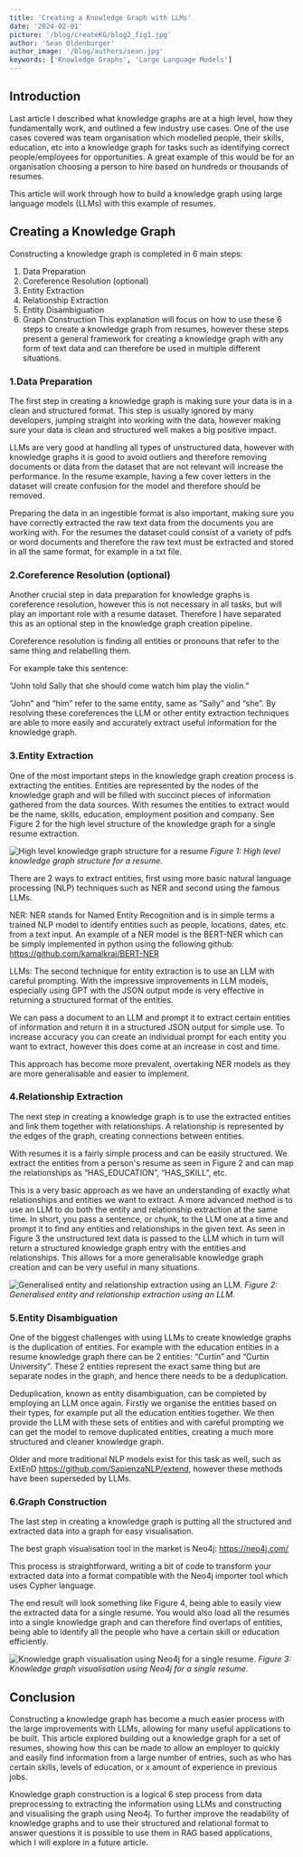 ```yaml
---
title: 'Creating a Knowledge Graph with LLMs'
date: '2024-02-01'
picture: '/blog/createKG/blog2_fig1.jpg'
author: 'Sean Oldenburger'
author_image: '/blog/authors/sean.jpg'
keywords: ['Knowledge Graphs', 'Large Language Models']
---
```


## Introduction
Last article I described what knowledge graphs are at a high level, how they fundamentally work, and outlined a few industry use cases. One of the use cases covered was team organisation which modelled people, their skills, education, etc into a knowledge graph for tasks such as identifying correct people/employees for opportunities. A great example of this would be for an organisation choosing a person to hire based on hundreds or thousands of resumes.

This article will work through how to build a knowledge graph using large language models (LLMs) with this example of resumes.

## Creating a Knowledge Graph
Constructing a knowledge graph is completed in 6 main steps:

1. Data Preparation
2. Coreference Resolution (optional)
3. Entity Extraction
4. Relationship Extraction
5. Entity Disambiguation
6. Graph Construction
This explanation will focus on how to use these 6 steps to create a knowledge graph from resumes, however these steps present a general framework for creating a knowledge graph with any form of text data and can therefore be used in multiple different situations.

### 1.Data Preparation
The first step in creating a knowledge graph is making sure your data is in a clean and structured format. This step is usually ignored by many developers, jumping straight into working with the data, however making sure your data is clean and structured well makes a big positive impact.

LLMs are very good at handling all types of unstructured data, however with knowledge graphs it is good to avoid outliers and therefore removing documents or data from the dataset that are not relevant will increase the performance. In the resume example, having a few cover letters in the dataset will create confusion for the model and therefore should be removed.

Preparing the data in an ingestible format is also important, making sure you have correctly extracted the raw text data from the documents you are working with. For the resumes the dataset could consist of a variety of pdfs or word documents and therefore the raw text must be extracted and stored in all the same format, for example in a txt file.

### 2.Coreference Resolution (optional)
Another crucial step in data preparation for knowledge graphs is coreference resolution, however this is not necessary in all tasks, but will play an important role with a resume dataset. Therefore I have separated this as an optional step in the knowledge graph creation pipeline.

Coreference resolution is finding all entities or pronouns that refer to the same thing and relabelling them.

For example take this sentence:

“John told Sally that she should come watch him play the violin.”

“John” and “him” refer to the same entity, same as “Sally” and “she”. By resolving these coreferences the LLM or other entity extraction techniques are able to more easily and accurately extract useful information for the knowledge graph.

### 3.Entity Extraction
One of the most important steps in the knowledge graph creation process is extracting the entities. Entities are represented by the nodes of the knowledge graph and will be filled with succinct pieces of information gathered from the data sources. With resumes the entities to extract would be the name, skills, education, employment position and company. See Figure 2 for the high level structure of the knowledge graph for a single resume extraction.

![High level knowledge graph structure for a resume](/blog/createKG/blog2_fig2.png)
_Figure 1: High level knowledge graph structure for a resume._

There are 2 ways to extract entities, first using more basic natural language processing (NLP) techniques such as NER and second using the famous LLMs.

NER:
NER stands for Named Entity Recognition and is in simple terms a trained NLP model to identify entities such as people, locations, dates, etc. from a text input. An example of a NER model is the BERT-NER which can be simply implemented in python using the following github: https://github.com/kamalkraj/BERT-NER

LLMs:
The second technique for entity extraction is to use an LLM with careful prompting. With the impressive improvements in LLM models, especially using GPT with the JSON output mode is very effective in returning a structured format of the entities. 

We can pass a document to an LLM and prompt it to extract certain entities of information and return it in a structured JSON output for simple use. To increase accuracy you can create an individual prompt for each entity you want to extract, however this does come at an increase in cost and time.

This approach has become more prevalent, overtaking NER models as they are more generalisable and easier to implement.

### 4.Relationship Extraction
The next step in creating a knowledge graph is to use the extracted entities and link them together with relationships. A relationship is represented by the edges of the graph, creating connections between entities.

With resumes it is a fairly simple process and can be easily structured. We extract the entities from a person's resume as seen in Figure 2 and can map the relationships as “HAS_EDUCATION”, “HAS_SKILL”, etc.

This is a very basic approach as we have an understanding of exactly what relationships and entities we want to extract. A more advanced method is to use an LLM to do both the entity and relationship extraction at the same time. In short, you pass a sentence, or chunk, to the LLM one at a time and prompt it to find any entities and relationships in the given text. As seen in Figure 3 the unstructured text data is passed to the LLM which in turn will return a structured knowledge graph entry with the entities and relationships. This allows for a more generalisable knowledge graph creation and can be very useful in many situations.

![Generalised entity and relationship extraction using an LLM.](/blog/createKG/blog2_fig3.png)
_Figure 2: Generalised entity and relationship extraction using an LLM._

### 5.Entity Disambiguation
One of the biggest challenges with using LLMs to create knowledge graphs is the duplication of entities. For example with the education entities in a resume knowledge graph there can be 2 entities: “Curtin” and “Curtin University”. These 2 entities represent the exact same thing but are separate nodes in the graph, and hence there needs to be a deduplication.

Deduplication, known as entity disambiguation, can be completed by employing an LLM once again. Firstly we organise the entities based on their types, for example put all the education entities together. We then provide the LLM with these sets of entities and with careful prompting we can get the model to remove duplicated entities, creating a much more structured and cleaner knowledge graph.

Older and more traditional NLP models exist for this task as well, such as ExtEnD https://github.com/SapienzaNLP/extend, however these methods have been superseded by LLMs.

### 6.Graph Construction
The last step in creating a knowledge graph is putting all the structured and extracted data into a graph for easy visualisation. 

The best graph visualisation tool in the market is Neo4j: https://neo4j.com/

This process is straightforward, writing a bit of code to transform your extracted data into a format compatible with the Neo4j importer tool which uses Cypher language.

The end result will look something like Figure 4, being able to easily view the extracted data for a single resume. You would also load all the resumes into a single knowledge graph and can therefore find overlaps of entities, being able to identify all the people who have a certain skill or education efficiently.

![Knowledge graph visualisation using Neo4j for a single resume.](/blog/createKG/blog2_fig4.png)
_Figure 3: Knowledge graph visualisation using Neo4j for a single resume._

## Conclusion
Constructing a knowledge graph has become a much easier process with the large improvements with LLMs, allowing for many useful applications to be built. This article explored building out a knowledge graph for a set of resumes, showing how this can be made to allow an employer to quickly and easily find information from a large number of entries, such as who has certain skills, levels of education, or x amount of experience in previous jobs.

Knowledge graph construction is a logical 6 step process from data preprocessing to extracting the information using LLMs and constructing and visualising the graph using Neo4j. To further improve the readability of knowledge graphs and to use their structured and relational format to answer questions it is possible to use them in RAG based applications, which I will explore in a future article.